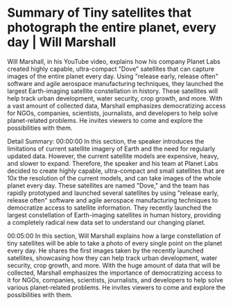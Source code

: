 # Summary of Tiny satellites that photograph the entire planet, every day | Will Marshall

Will Marshall, in his YouTube video, explains how his company Planet Labs created highly capable, ultra-compact "Dove" satellites that can capture images of the entire planet every day. Using "release early, release often" software and agile aerospace manufacturing techniques, they launched the largest Earth-imaging satellite constellation in history. These satellites will help track urban development, water security, crop growth, and more. With a vast amount of collected data, Marshall emphasizes democratizing access for NGOs, companies, scientists, journalists, and developers to help solve planet-related problems. He invites viewers to come and explore the possibilities with them.

Detail Summary: 
00:00:00
In this section, the speaker introduces the limitations of current satellite imagery of Earth and the need for regularly updated data. However, the current satellite models are expensive, heavy, and slower to expand. Therefore, the speaker and his team at Planet Labs decided to create highly capable, ultra-compact and small satellites that are 10x the resolution of the current models, and can take images of the whole planet every day. These satellites are named "Dove," and the team has rapidly prototyped and launched several satellites by using "release early, release often" software and agile aerospace manufacturing techniques to democratize access to satellite information. They recently launched the largest constellation of Earth-imaging satellites in human history, providing a completely radical new data set to understand our changing planet.

00:05:00
In this section, Will Marshall explains how a large constellation of tiny satellites will be able to take a photo of every single point on the planet every day. He shares the first images taken by the recently launched satellites, showcasing how they can help track urban development, water security, crop growth, and more. With the huge amount of data that will be collected, Marshall emphasizes the importance of democratizing access to it for NGOs, companies, scientists, journalists, and developers to help solve various planet-related problems. He invites viewers to come and explore the possibilities with them.

